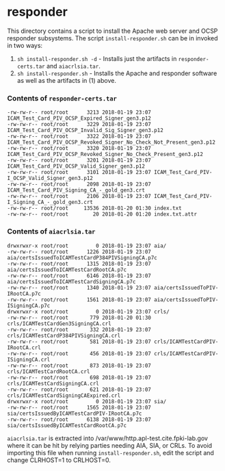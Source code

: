 # responder
This directory contains a script to install the Apache web server and OCSP responder subsystems.
The script `install-responder.sh` can be in invoked in two ways:

1. `sh install-responder.sh -d` - Installs just the artifacts in `responder-certs.tar` and `aiacrlsia.tar`.
2. `sh install-responder.sh` - Installs the Apache and responder software as well as the artifacts in (1) above.

### Contents of `responder-certs.tar`

```text
-rw-rw-r-- root/root      3213 2018-01-19 23:07 ICAM_Test_Card_PIV_OCSP_Expired_Signer_gen3.p12
-rw-rw-r-- root/root      3229 2018-01-19 23:07 ICAM_Test_Card_PIV_OCSP_Invalid_Sig_Signer_gen3.p12
-rw-rw-r-- root/root      3322 2018-01-19 23:07 ICAM_Test_Card_PIV_OCSP_Revoked_Signer_No_Check_Not_Present_gen3.p12
-rw-rw-r-- root/root      3320 2018-01-19 23:07 ICAM_Test_Card_PIV_OCSP_Revoked_Signer_No_Check_Present_gen3.p12
-rw-rw-r-- root/root      3201 2018-01-19 23:07 ICAM_Test_Card_PIV_OCSP_Valid_Signer_gen3.p12
-rw-rw-r-- root/root      3101 2018-01-19 23:07 ICAM_Test_Card_PIV-I_OCSP_Valid_Signer_gen3.p12
-rw-rw-r-- root/root      2098 2018-01-19 23:07 ICAM_Test_Card_PIV_Signing_CA_-_gold_gen3.crt
-rw-rw-r-- root/root      2106 2018-01-19 23:07 ICAM_Test_Card_PIV-I_Signing_CA_-_gold_gen3.crt
-rw-rw-r-- root/root     13536 2018-01-20 01:30 index.txt
-rw-rw-r-- root/root        20 2018-01-20 01:20 index.txt.attr
```

### Contents of `aiacrlsia.tar`

```text
drwxrwxr-x root/root         0 2018-01-19 23:07 aia/
-rw-rw-r-- root/root      1226 2018-01-19 23:07 aia/certsIssuedToICAMTestCardP384PIVSigningCA.p7c
-rw-rw-r-- root/root      1315 2018-01-19 23:07 aia/certsIssuedToICAMTestCardRootCA.p7c
-rw-rw-r-- root/root      6146 2018-01-19 23:07 aia/certsIssuedToICAMTestCardSigningCA.p7c
-rw-rw-r-- root/root      1340 2018-01-19 23:07 aia/certsIssuedToPIV-IRootCA.p7c
-rw-rw-r-- root/root      1561 2018-01-19 23:07 aia/certsIssuedToPIV-ISigningCA.p7c
drwxrwxr-x root/root         0 2018-01-19 23:07 crls/
-rw-rw-r-- root/root       779 2018-01-20 01:30 crls/ICAMTestCardGen3SigningCA.crl
-rw-rw-r-- root/root       332 2018-01-19 23:07 crls/ICAMTestCardP384PIVSigningCA.crl
-rw-rw-r-- root/root       581 2018-01-19 23:07 crls/ICAMTestCardPIV-IRootCA.crl
-rw-rw-r-- root/root       456 2018-01-19 23:07 crls/ICAMTestCardPIV-ISigningCA.crl
-rw-rw-r-- root/root       873 2018-01-19 23:07 crls/ICAMTestCardRootCA.crl
-rw-rw-r-- root/root       698 2018-01-19 23:07 crls/ICAMTestCardSigningCA.crl
-rw-rw-r-- root/root       621 2018-01-19 23:07 crls/ICAMTestCardSigningCAExpired.crl
drwxrwxr-x root/root         0 2018-01-19 23:07 sia/
-rw-rw-r-- root/root      1565 2018-01-19 23:07 sia/certsIssuedByICAMTestCardPIV-IRootCA.p7c
-rw-rw-r-- root/root      6138 2018-01-19 23:07 sia/certsIssuedByICAMTestCardRootCA.p7c
```

`aiacrlsia.tar` is extracted into /var/www/http.apl-test.cite.fpki-lab.gov where it can be hit by relying parties
needing AIA, SIA, or CRLs.  To avoid importing this file when running `install-responder.sh`, edit the script
and change CLRHOST=1 to CRLHOST=0.


